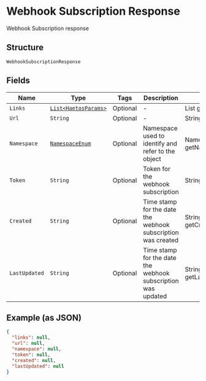 
# Webhook Subscription Response

Webhook Subscription response

## Structure

`WebhookSubscriptionResponse`

## Fields

| Name | Type | Tags | Description | Getter | Setter |
|  --- | --- | --- | --- | --- | --- |
| `Links` | [`List<HaetosParams>`](../../doc/models/haetos-params.md) | Optional | - | List<HaetosParams> getLinks() | setLinks(List<HaetosParams> links) |
| `Url` | `String` | Optional | - | String getUrl() | setUrl(String url) |
| `Namespace` | [`NamespaceEnum`](../../doc/models/namespace-enum.md) | Optional | Namespace used to identify and refer to the object | NamespaceEnum getNamespace() | setNamespace(NamespaceEnum namespace) |
| `Token` | `String` | Optional | Token for the webhook subscription | String getToken() | setToken(String token) |
| `Created` | `String` | Optional | Time stamp for the date the webhook subscription was created | String getCreated() | setCreated(String created) |
| `LastUpdated` | `String` | Optional | Time stamp for the date the webhook subscription was updated | String getLastUpdated() | setLastUpdated(String lastUpdated) |

## Example (as JSON)

```json
{
  "links": null,
  "url": null,
  "namespace": null,
  "token": null,
  "created": null,
  "lastUpdated": null
}
```

